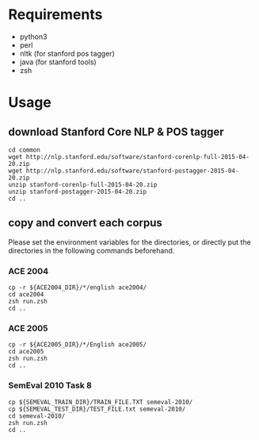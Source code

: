 # Requirements

* python3
* perl
* nltk (for stanford pos tagger)
* java (for stanford tools)
* zsh

# Usage

## download Stanford Core NLP & POS tagger

```
cd common
wget http://nlp.stanford.edu/software/stanford-corenlp-full-2015-04-20.zip
wget http://nlp.stanford.edu/software/stanford-postagger-2015-04-20.zip
unzip stanford-corenlp-full-2015-04-20.zip
unzip stanford-postagger-2015-04-20.zip
cd ..
```

## copy and convert each corpus 

Please set the environment variables for the directories, or directly put the directories in the following commands beforehand.

### ACE 2004

```
cp -r ${ACE2004_DIR}/*/english ace2004/
cd ace2004
zsh run.zsh
cd ..
```

### ACE 2005

```
cp -r ${ACE2005_DIR}/*/English ace2005/
cd ace2005
zsh run.zsh
cd ..
```

### SemEval 2010 Task 8

```
cp ${SEMEVAL_TRAIN_DIR}/TRAIN_FILE.TXT semeval-2010/
cp ${SEMEVAL_TEST_DIR}/TEST_FILE.txt semeval-2010/
cd semeval-2010/
zsh run.zsh
cd ..
```
